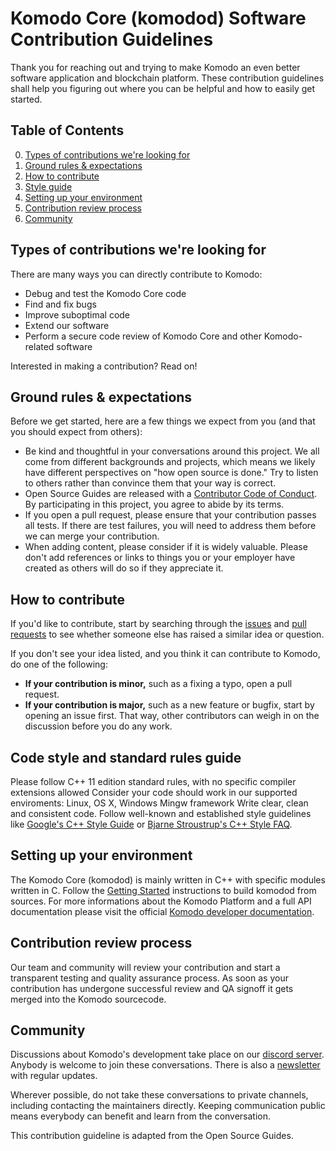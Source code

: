 
# Komodo Core (komodod) Software Contribution Guidelines

Thank you for reaching out and trying to make Komodo an even better software application and blockchain platform. These contribution guidelines shall help you figuring out where you can be helpful and how to easily get started.

## Table of Contents

0. [Types of contributions we're looking for](#types-of-contributions-were-looking-for)
0. [Ground rules & expectations](#ground-rules--expectations)
0. [How to contribute](#how-to-contribute)
0. [Style guide](#style-guide)
0. [Setting up your environment](#setting-up-your-environment)
0. [Contribution review process](#contribution-review-process)
0. [Community](#community)

## Types of contributions we're looking for
There are many ways you can directly contribute to Komodo:

* Debug and test the Komodo Core code
* Find and fix bugs
* Improve suboptimal code
* Extend our software
* Perform a secure code review of Komodo Core and other Komodo-related software

Interested in making a contribution? Read on!

## Ground rules & expectations

Before we get started, here are a few things we expect from you (and that you should expect from others):

* Be kind and thoughtful in your conversations around this project. We all come from different backgrounds and projects, which means we likely have different perspectives on "how open source is done." Try to listen to others rather than convince them that your way is correct.
* Open Source Guides are released with a [Contributor Code of Conduct](./code_of_conduct.md). By participating in this project, you agree to abide by its terms.
* If you open a pull request, please ensure that your contribution passes all tests. If there are test failures, you will need to address them before we can merge your contribution.
* When adding content, please consider if it is widely valuable. Please don't add references or links to things you or your employer have created as others will do so if they appreciate it.

## How to contribute

If you'd like to contribute, start by searching through the [issues](https://github.com/komodoplatform/komodo/issues) and [pull requests](https://github.com/komodoplatform/komodo/pulls) to see whether someone else has raised a similar idea or question.

If you don't see your idea listed, and you think it can contribute to Komodo, do one of the following:
* **If your contribution is minor,** such as a fixing a typo, open a pull request.
* **If your contribution is major,** such as a new feature or bugfix, start by opening an issue first. That way, other contributors can weigh in on the discussion before you do any work.

## Code style and standard rules guide
Please follow C++ 11 edition standard rules, with no specific compiler extensions allowed
Consider your code should work in our supported enviroments: Linux, OS X, Windows Mingw framework 
Write clear, clean and consistent code. Follow well-known and established style guidelines like [Google's C++ Style Guide](https://google.github.io/styleguide/cppguide.html) or [Bjarne Stroustrup's C++ Style FAQ](http://www.stroustrup.com/bs_faq2.html).

## Setting up your environment

The Komodo Core (komodod) is mainly written in C++ with specific modules written in C. Follow the [Getting Started](https://github.com/komodoplatform/komodo#getting-started) instructions to build komodod from sources. For more informations about the Komodo Platform and a full API documentation please visit the official [Komodo developer documentation](https://docs.komodoplatform.com/). 

## Contribution review process

Our team and community will review your contribution and start a transparent testing and quality assurance process. As soon as your contribution has undergone successful review and QA signoff it gets merged into the Komodo sourcecode. 

## Community

Discussions about Komodo's development take place on our [discord server](https://discord.gg/yhfzqsg). Anybody is welcome to join these conversations. There is also a [newsletter](http://komodoplatform.com) with regular updates.

Wherever possible, do not take these conversations to private channels, including contacting the maintainers directly. Keeping communication public means everybody can benefit and learn from the conversation.


This contribution guideline is adapted from the Open Source Guides.

